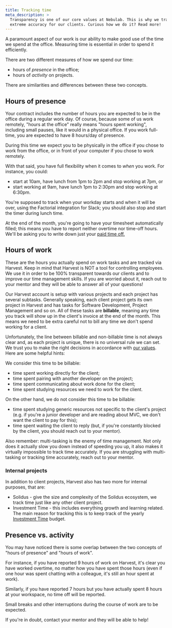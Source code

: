 ```yaml
---
title: Tracking time
meta_description: >
  Transparency is one of our core values at Nebulab. This is why we track billable hours with
  extreme accuracy for our clients. Curious how we do it? Read more!
---
```


A paramount aspect of our work is our ability to make good use of the time we spend at the office.
Measuring time is essential in order to spend it efficiently.

There are two different measures of how we spend our time:

* hours of _presence_ in the office;
* hours of _activity_ on projects.

There are similarities and differences between these two concepts.

## Hours of presence

Your contract includes the number of hours you are expected to be in the office during a regular
work day. Of course, because some of us work remotely, "hours at the office" really means "hours
spent working", including small pauses, like it would in a physical office. If you work full-time,
you are expected to have 8 hours/day of presence.

During this time we expect you to be physically in the office if you chose to work from the office,
or in front of your computer if you chose to work remotely.

With that said, you have full flexibility when it comes to _when_ you work. For instance, you could:

* start at 10am, have lunch from 1pm to 2pm and stop working at 7pm, or
* start working at 9am, have lunch 1pm to 2:30pm and stop working at 6:30pm.

You're supposed to track when your workday starts and when it will be over, using the Factorial
integration for Slack; you should also stop and start the timer during lunch time.

At the end of the month, you're going to have your timesheet automatically filled; this means you
have to report neither overtime nor time-off hours. We'll be asking you to write down just your
[paid time off.](people-ops/time-off-and-overtime/)

## Hours of work

These are the hours you actually spend on work tasks and are tracked via Harvest. Keep in mind that
Harvest is NOT a tool for controlling employees. We use it in order to be 100% transparent towards
our clients and to improve our time management skills. If you are worried about it, reach out to
your mentor and they will be able to answer all of your questions!

Our Harvest account is setup with various projects and each project has several subtasks. Generally
speaking, each client project gets its own project in Harvest and has tasks for Software
Development, Project Management and so on. All of these tasks are **billable**, meaning any time you
track will show up in the client's invoice at the end of the month. This means we need to be extra
careful not to bill any time we don't spend working for a client.

Unfortunately, the line between billable and non-billable time is not always clear and, as each
project is unique, there is no universal rule we can set. We trust you to make the right decisions
in accordance with [our values](about-us/values).
Here are some helpful hints:

We consider this time to be billable:

- time spent working directly for the client;
- time spent pairing with another developer on the project;
- time spent communicating about work done for the client;
- time spent studying resources we need to work for the client.

On the other hand, we do not consider this time to be billable:

- time spent studying generic resources not specific to the client's project (e.g. if you're a
  junior developer and are reading about MVC, we don't want the client to pay for this);
- time spent waiting the client to reply (but, if you're constantly blocked by the client, you
  should reach out to your mentor).

Also remember: multi-tasking is the enemy of time management. Not only does it actually slow you
down instead of speeding you up, it also makes it virtually impossible to track time accurately. If
you are struggling with multi-tasking or tracking time accurately, reach out to your mentor.

### Internal projects

In addition to client projects, Harvest also has two more for internal purposes, that are:

* Solidus - give the size and complexity of the Solidus ecosystem, we track time just like any other client project.
* Investment Time - this includes everything growth and learning related. The main reason for tracking this is to keep
track of the yearly [Investment Time](personal-growth/investment-time) budget.

## Presence vs. activity

You may have noticed there is some overlap between the two concepts of "hours of presence" and
"hours of work".

For instance, if you have reported 9 hours of work on Harvest, it's clear you have worked overtime,
no matter how you have spent those hours (even if one hour was spent chatting with a colleague, it's
still an hour spent at work).

Similarly, if you have reported 7 hours but you have actually spent 8 hours at your workspace, no
time off will be reported.

Small breaks and other interruptions during the course of work are to be expected.

If you're in doubt, contact your mentor and they will be able to help!
